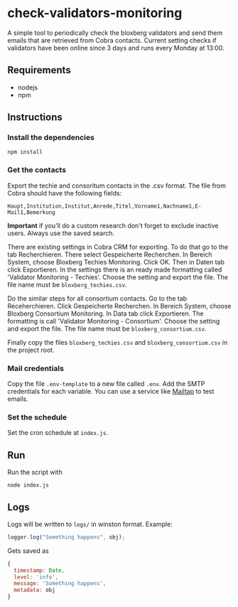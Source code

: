 # check-validators-monitoring

A simple tool to periodically check the bloxberg validators and send them emails that are retrieved from Cobra contacts. Current setting checks if validators have been online since 3 days and runs every Monday at 13:00.

## Requirements

- nodejs
- npm

## Instructions

### Install the dependencies

```
npm install
```

### Get the contacts

Export the techie and consoritum contacts in the .csv format. The file from Cobra should have the following fields:

```
Haupt,Institution,Institut,Anrede,Titel,Vorname1,Nachname1,E-Mail1,Bemerkung
```

**Important** if you'll do a custom research don't forget to exclude inactive users. Always use the saved search.

There are existing settings in Cobra CRM for exporting. To do that go to the tab Recherchieren. There select Gespeicherte Recherchen. In Bereich System, choose Bloxberg Techies Monitoring. Click OK. Then in Daten tab click Exportieren. In the settings there is an ready made formatting called 'Validator Monitoring - Techies'. Choose the setting and export the file. The file name must be `bloxberg_techies.csv`.

Do the similar steps for all consortium contacts. Go to the tab Receherchieren. Click Gespeicherte Recherchen. In Bereich System, choose Bloxberg Consortium Monitoring. In Data tab click Exportieren. The formatting is call 'Validator Monitoring - Consortium'. Choose the setting and export the file. The file name must be `bloxberg_consortium.csv`.

Finally copy the files `bloxberg_techies.csv` and `bloxberg_consortium.csv` in the project root.

### Mail credentials

Copy the file `.env-template` to a new file called `.env`. Add the SMTP credentials for each variable. You can use a service like [Mailtap](https://mailtrap.io/) to test emails.

### Set the schedule

Set the cron schedule at `index.js`.

## Run

Run the script with

```
node index.js
```

## Logs

Logs will be written to `logs/` in winston format. Example:

```javascript
logger.log("Something happens", obj);
```

Gets saved as

```js
{
  timestamp: Date,
  level: 'info',
  message: 'Something happens',
  metadata: obj
}
```
